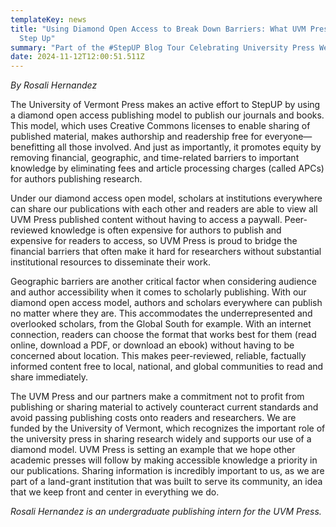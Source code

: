 ```yaml
---
templateKey: news
title: "Using Diamond Open Access to Break Down Barriers: What UVM Press Does to
  Step Up"
summary: "Part of the #StepUP Blog Tour Celebrating University Press Week 2024"
date: 2024-11-12T12:00:51.511Z
---
```

*By Rosali Hernandez*

The University of Vermont Press makes an active effort to StepUP by using a diamond open access publishing model to publish our journals and books. This model, which uses Creative Commons licenses to enable sharing of published material, makes authorship and readership free for everyone—benefitting all those involved. And just as importantly, it promotes equity by removing financial, geographic, and time-related barriers to important knowledge by eliminating fees and article processing charges (called APCs) for authors publishing research.

Under our diamond access open model, scholars at institutions everywhere can share our publications with each other and readers are able to view all UVM Press published content without having to access a paywall. Peer-reviewed knowledge is often expensive for authors to publish and expensive for readers to access, so UVM Press is proud to bridge the financial barriers that often make it hard for researchers without substantial institutional resources to disseminate their work. 

Geographic barriers are another critical factor when considering audience and author accessibility when it comes to scholarly publishing. With our diamond open access model, authors and scholars everywhere can publish no matter where they are. This accommodates the underrepresented and overlooked scholars, from the Global South for example. With an internet connection, readers can choose the format that works best for them (read online, download a PDF, or download an ebook) without having to be concerned about location. This makes peer-reviewed, reliable, factually informed content free to local, national, and global communities to read and share immediately.

The UVM Press and our partners make a commitment not to profit from publishing or sharing material to actively counteract current standards and avoid passing publishing costs onto readers and researchers. We are funded by the University of Vermont, which recognizes the important role of the university press in sharing research widely and supports our use of a diamond model. UVM Press is setting an example that we hope other academic presses will follow by making accessible knowledge a priority in our publications. Sharing information is incredibly important to us, as we are part of a land-grant institution that was built to serve its community, an idea that we keep front and center in everything we do.

*Rosali Hernandez is an undergraduate publishing intern for the UVM Press.*